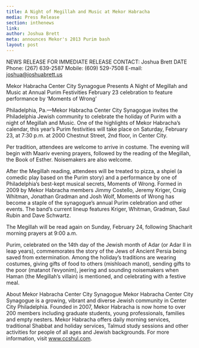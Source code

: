```yaml
---
title: A Night of Megillah and Music at Mekor Habracha
media: Press Release
section: inthenews
link:
author: Joshua Brett
meta: announces Mekor's 2013 Purim bash
layout: post
---
```


NEWS RELEASE
FOR IMMEDIATE RELEASE	CONTACT: Joshua Brett
DATE	Phone: (267) 639-2587
Mobile: (609) 529-7508
E-mail: joshua@joshuabrett.us

Mekor Habracha Center City Synagogue Presents A Night of Megillah and Music
at Annual Purim Festivities
February 23 celebration to feature performance by ‘Moments of Wrong’

Philadelphia, Pa.—Mekor Habracha Center City Synagogue invites the Philadelphia Jewish community to celebrate the holiday of Purim with a night of Megillah and Music. One of the highlights of Mekor Habracha’s calendar, this year’s Purim festivities will take place on Saturday, February 23, at 7:30 p.m. at 2000 Chestnut Street, 2nd floor, in Center City.

Per tradition, attendees are welcome to arrive in costume. The evening will begin with Maariv evening prayers, followed by the reading of the Megillah, the Book of Esther. Noisemakers are also welcome.

After the Megillah reading, attendees will be treated to pizza, a shpiel (a comedic play based on the Purim story) and a performance by one of Philadelphia’s best-kept musical secrets, Moments of Wrong. Formed in 2009 by Mekor Habracha members Jimmy Costello, Jeremy Kriger, Craig Whitman, Jonathan Gradman and Josh Wolf, Moments of Wrong has become a staple of the synagogue’s annual Purim celebration and other events. The band’s current lineup features Kriger, Whitman, Gradman, Saul Rubin and Dave Schwartz.

The Megillah will be read again on Sunday, February 24, following Shacharit morning prayers at 9:00 a.m.

Purim, celebrated on the 14th day of the Jewish month of Adar (or Adar II in leap years), commemorates the story of the Jews of Ancient Persia being saved from extermination. Among the holiday’s traditions are wearing costumes, giving gifts of food to others (mishloach manot), sending gifts to the poor (matanot l’evyonim), jeering and sounding noisemakers when Haman (the Megillah’s villain) is mentioned, and celebrating with a festive meal.

About Mekor Habracha Center City Synagogue
Mekor Habracha Center City Synagogue is a growing, vibrant and diverse Jewish community in Center City Philadelphia. Founded in 2007, Mekor Habracha is now home to over 200 members including graduate students, young professionals, families and empty nesters. Mekor Habracha offers daily morning services, traditional Shabbat and holiday services, Talmud study sessions and other activities for people of all ages and Jewish backgrounds. For more information, visit www.ccshul.com.